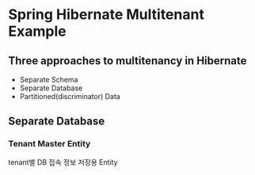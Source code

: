 Spring Hibernate Multitenant Example
=====================================


## Three approaches to multitenancy in Hibernate
* Separate Schema
* Separate Database
* Partitioned(discriminator) Data

## Separate Database

### Tenant Master Entity
tenant별 DB 접속 정보 저장용 Entity  

```java

```
